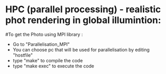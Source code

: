 # HPC (parallel processing) - realistic phot rendering in global illumintion:

#To get the Photo using MPI library :
- Go to "Parallelisation_MPI"
- You can choose pc that will be used for parallelisation by editing "hostfile"
- type "make" to compile the code
- type "make exec" to execute the code


